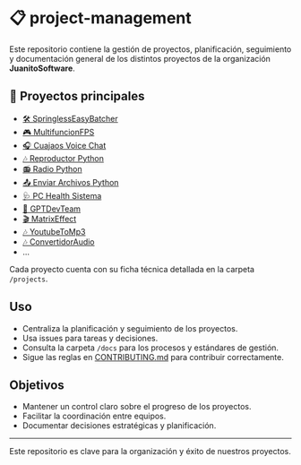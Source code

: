 # 📋 project-management

Este repositorio contiene la  gestión de proyectos, planificación, seguimiento y documentación general de los distintos proyectos de la organización **JuanitoSoftware**.

## 📌 Proyectos principales

- [🛠️ SpringlessEasyBatcher](https://github.com/Juanito-Software/Proyectos-Software/tree/main/Juanito_Software/Python/SpringlessEasyBatcher)
- [🎮 MultifuncionFPS](https://github.com/Juanito-Software/Proyectos-Software/tree/main/Juanito_Software/Python/MultifuncionFPS)
- [🎧 Cuajaos Voice Chat](https://github.com/Juanito-Software/Proyectos-Software/tree/main/Juanito_Software/Python/cuajaos_voice_chat)
- [🎶 Reproductor Python](https://github.com/Juanito-Software/Proyectos-Software/tree/main/Juanito_Software/Python/Reproductor_Python)
- [📻 Radio Python](https://github.com/Juanito-Software/Proyectos-Software/tree/main/Juanito_Software/Python/Radio_Python)
- [📤 Enviar Archivos Python](https://github.com/Juanito-Software/Proyectos-Software/tree/main/Juanito_Software/Python/Enviar_Archivos_Python)
- [🩺 PC Health Sistema](https://github.com/Juanito-Software/Proyectos-Software/tree/main/Juanito_Software/Python/PC_Health_Sistema)
- [🤖 GPTDevTeam](https://github.com/Juanito-Software/Proyectos-Software/tree/main/Juanito_Software/Python/GPTDevTeam)
- [🎬 MatrixEffect](https://github.com/Juanito-Software/Proyectos-Software/tree/main/Juanito_Software/Python/MatrixEffect)
- [🎶 YoutubeToMp3](https://github.com/Juanito-Software/Proyectos-Software/tree/main/Juanito_Software/Python/YoutubeToMp3)
- [🎶 ConvertidorAudio](https://github.com/Juanito-Software/Proyectos-Software/tree/main/Juanito_Software/Python/FFMPEG_UI)
- ...

Cada proyecto cuenta con su ficha técnica detallada en la carpeta `/projects`.

## Uso

- Centraliza la planificación y seguimiento de los proyectos.
- Usa issues para tareas y decisiones.
- Consulta la carpeta `/docs` para los procesos y estándares de gestión.
- Sigue las reglas en [CONTRIBUTING.md](CONTRIBUTING.md) para contribuir correctamente.

## Objetivos

- Mantener un control claro sobre el progreso de los proyectos.
- Facilitar la coordinación entre equipos.
- Documentar decisiones estratégicas y planificación.

---

Este repositorio es clave para la organización y éxito de nuestros proyectos.

